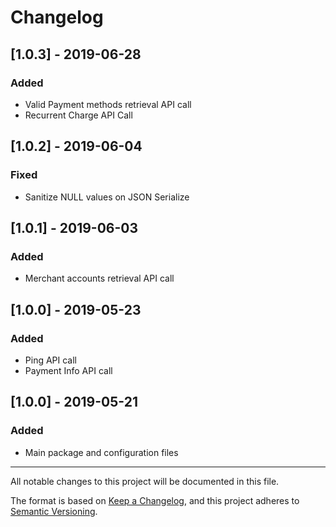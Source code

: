 # Changelog

## [1.0.3] - 2019-06-28
### Added
- Valid Payment methods retrieval API call
- Recurrent Charge API Call

## [1.0.2] - 2019-06-04
### Fixed
- Sanitize NULL values on JSON Serialize

## [1.0.1] - 2019-06-03
### Added
- Merchant accounts retrieval API call

## [1.0.0] - 2019-05-23
### Added
- Ping API call
- Payment Info API call

## [1.0.0] - 2019-05-21
### Added
- Main package and configuration files

 
___
All notable changes to this project will be documented in this file.

The format is based on [Keep a Changelog](https://keepachangelog.com/en/1.0.0/),
and this project adheres to [Semantic Versioning](https://semver.org/spec/v2.0.0.html).
